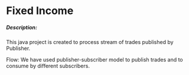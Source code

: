 # **Fixed Income**

##### Description:
This java project is created to process stream of trades published by Publisher.

Flow:
We have used publisher-subscriber model to publish trades and to consume by different subscribers.
